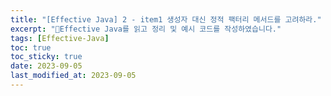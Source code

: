 ```yaml
---
title: "[Effective Java] 2 - item1 생성자 대신 정적 팩터리 메서드를 고려하라."
excerpt: "Effective Java를 읽고 정리 및 예시 코드를 작성하였습니다."
tags: [Effective-Java]
toc: true
toc_sticky: true
date: 2023-09-05
last_modified_at: 2023-09-05
---
```

